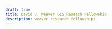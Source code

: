 ```yaml
---
draft: true
title: David J. Weaver GIS Reseach Fellowship
description: weaver research fellowships
---
```


